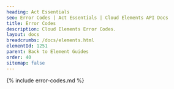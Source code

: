 ```yaml
---
heading: Act Essentials
seo: Error Codes | Act Essentials | Cloud Elements API Docs
title: Error Codes
description: Cloud Elements Error Codes.
layout: docs
breadcrumbs: /docs/elements.html
elementId: 1251
parent: Back to Element Guides
order: 40
sitemap: false
---
```


{% include error-codes.md %}
